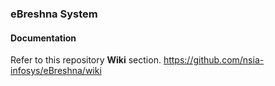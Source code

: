 ### eBreshna System




#### Documentation

Refer to this repository **Wiki** section.
https://github.com/nsia-infosys/eBreshna/wiki
